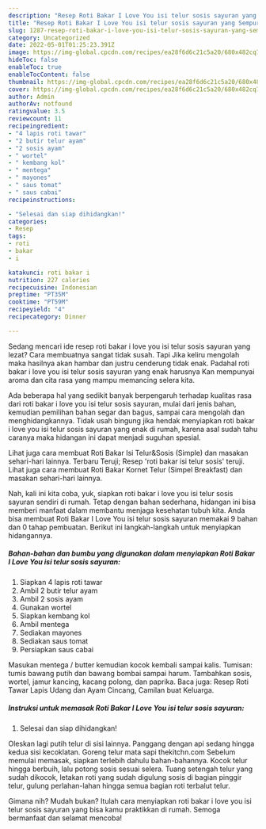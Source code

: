 ```yaml
---
description: "Resep Roti Bakar I Love You isi telur sosis sayuran yang Sempurna , Bisa Manjain Lidah"
title: "Resep Roti Bakar I Love You isi telur sosis sayuran yang Sempurna , Bisa Manjain Lidah"
slug: 1287-resep-roti-bakar-i-love-you-isi-telur-sosis-sayuran-yang-sempurna-bisa-manjain-lidah
category: Uncategorized
date: 2022-05-01T01:25:23.391Z
image: https://img-global.cpcdn.com/recipes/ea28f6d6c21c5a20/680x482cq70/roti-bakar-i-love-you-isi-telur-sosis-sayuran-foto-resep-utama.jpg
hideToc: false
enableToc: true
enableTocContent: false
thumbnail: https://img-global.cpcdn.com/recipes/ea28f6d6c21c5a20/680x482cq70/roti-bakar-i-love-you-isi-telur-sosis-sayuran-foto-resep-utama.jpg
cover: https://img-global.cpcdn.com/recipes/ea28f6d6c21c5a20/680x482cq70/roti-bakar-i-love-you-isi-telur-sosis-sayuran-foto-resep-utama.jpg
author: Admin
authorAv: notfound
ratingvalue: 3.5
reviewcount: 11
recipeingredient:
- "4 lapis roti tawar"
- "2 butir telur ayam"
- "2 sosis ayam"
- " wortel"
- " kembang kol"
- " mentega"
- " mayones"
- " saus tomat"
- " saus cabai"
recipeinstructions:

- "Selesai dan siap dihidangkan!"
categories:
- Resep
tags:
- roti
- bakar
- i

katakunci: roti bakar i 
nutrition: 227 calories
recipecuisine: Indonesian
preptime: "PT35M"
cooktime: "PT59M"
recipeyield: "4"
recipecategory: Dinner

---
```



Sedang mencari ide resep roti bakar i love you isi telur sosis sayuran yang lezat? Cara membuatnya sangat tidak susah. Tapi Jika keliru mengolah maka hasilnya akan hambar dan justru cenderung tidak enak. Padahal roti bakar i love you isi telur sosis sayuran yang enak harusnya Kan mempunyai aroma dan cita rasa yang mampu memancing selera kita.


Ada beberapa hal yang sedikit banyak berpengaruh terhadap kualitas rasa dari roti bakar i love you isi telur sosis sayuran, mulai dari jenis bahan, kemudian pemilihan bahan segar dan bagus, sampai cara mengolah dan menghidangkannya. Tidak usah bingung jika hendak menyiapkan roti bakar i love you isi telur sosis sayuran yang enak di rumah, karena asal sudah tahu caranya maka hidangan ini dapat menjadi suguhan spesial.

Lihat juga cara membuat Roti Bakar Isi Telur&amp;Sosis (Simple) dan masakan sehari-hari lainnya. Terbaru Teruji; Resep &#39;roti bakar isi telur sosis&#39; teruji. Lihat juga cara membuat Roti Bakar Kornet Telur (Simpel Breakfast) dan masakan sehari-hari lainnya.


Nah, kali ini kita coba, yuk, siapkan roti bakar i love you isi telur sosis sayuran sendiri di rumah. Tetap dengan bahan sederhana, hidangan ini bisa memberi manfaat dalam membantu menjaga kesehatan tubuh kita. Anda bisa membuat Roti Bakar I Love You isi telur sosis sayuran memakai 9 bahan dan 0 tahap pembuatan. Berikut ini langkah-langkah untuk menyiapkan hidangannya.

<!--inarticleads1-->

##### Bahan-bahan dan bumbu yang digunakan dalam menyiapkan Roti Bakar I Love You isi telur sosis sayuran:

1. Siapkan 4 lapis roti tawar
1. Ambil 2 butir telur ayam
1. Ambil 2 sosis ayam
1. Gunakan  wortel
1. Siapkan  kembang kol
1. Ambil  mentega
1. Sediakan  mayones
1. Sediakan  saus tomat
1. Persiapkan  saus cabai


Masukan mentega / butter kemudian kocok kembali sampai kalis. Tumisan: tumis bawang putih dan bawang bombai sampai harum. Tambahkan sosis, wortel, jamur kancing, kacang polong, dan paprika. Baca juga: Resep Roti Tawar Lapis Udang dan Ayam Cincang, Camilan buat Keluarga. 

<!--inarticleads2-->

##### Instruksi untuk memasak Roti Bakar I Love You isi telur sosis sayuran:


1. Selesai dan siap dihidangkan!

Oleskan lagi putih telur di sisi lainnya. Panggang dengan api sedang hingga kedua sisi kecoklatan. Goreng telur mata sapi thekitchn.com Sebelum memulai memasak, siapkan terlebih dahulu bahan-bahannya. Kocok telur hingga berbuih, lalu potong sosis sesuai selera. Tuang setengah telur yang sudah dikocok, letakan roti yang sudah digulung sosis di bagian pinggir telur, gulung perlahan-lahan hingga semua bagian roti terbalut telur. 

Gimana nih? Mudah bukan? Itulah cara menyiapkan roti bakar i love you isi telur sosis sayuran yang bisa kamu praktikkan di rumah. Semoga bermanfaat dan selamat mencoba!
